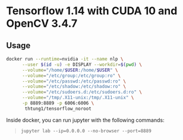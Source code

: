 # Tensorflow 1.14 with CUDA 10 and OpenCV 3.4.7

## Usage

```bash
docker run --runtime=nvidia -it --name nlp \
      --user $(id -u) -e DISPLAY --workdir=$(pwd) \
      --volume="/home/$USER:/home/$USER" \
      --volume="/etc/group:/etc/group:ro" \
      --volume="/etc/passwd:/etc/passwd:ro" \
      --volume="/etc/shadow:/etc/shadow:ro" \
      --volume="/etc/sudoers.d:/etc/sudoers.d:ro" \
      --volume="/tmp/.X11-unix:/tmp/.X11-unix" \
      -p 8889:8889 -p 6006:6006 \
       thtung1/tensorflow_noroot
```

Inside docker, you can run jupyter with the following commands:

> `jupyter lab --ip=0.0.0.0 --no-browser --port=8889`
